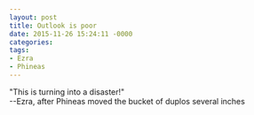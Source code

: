 ```yaml
---
layout: post
title: Outlook is poor
date: 2015-11-26 15:24:11 -0000
categories:
tags:
- Ezra
- Phineas
---
```

"This is turning into a disaster!"<br/>
--Ezra, after Phineas moved the bucket of duplos several inches

